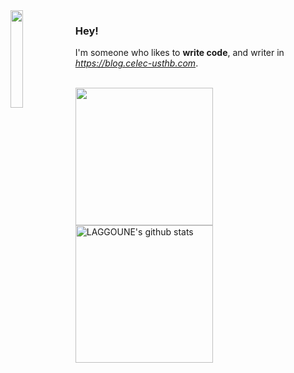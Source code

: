 <img width="20%" align="left" src="http://1.bp.blogspot.com/__Ws638p-N98/Sw27o7PuquI/AAAAAAAAACk/7Wyef3pToK0/s1600/Screen+shot+2009-11-25+at+23.19.24.png">

### Hey!

I'm someone who likes to **write code**, and writer in *https://blog.celec-usthb.com*.

<br>
<a href="https://github.com/LAGGOUNE-Walid">
    <img align="center" src="https://github-readme-stats.vercel.app/api/top-langs/?username=LAGGOUNE-Walid&theme=dark&hide_langs_below=1" height="220px"/>
  </a>
<a href="https://github.com/chakravarthi-v">
   <img align="center" src="https://github-readme-stats.vercel.app/api?username=LAGGOUNE-Walid&count_private=true&hide=stars&show_icons=true&theme=dark&line_height=27" alt="LAGGOUNE's github stats" height="220px" />
</a>
